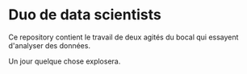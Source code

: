 # Duo de data scientists

Ce repository contient le travail de deux agités du bocal qui essayent d'analyser des données.

Un jour quelque chose explosera.
